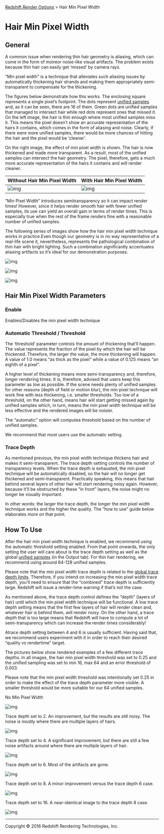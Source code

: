[Redshift Render Options](http://docs.redshift3d.com/Content/I/Redshift%20Render%20Options.html) > Hair Min Pixel Width

# Hair Min Pixel Width

## General

A common issue when rendering thin hair geometry is aliasing, which can come in the form of moireor noise-like visual artifacts. The problem exists because thin hair can easily get ‘missed’ by camera rays.

“Min pixel width” is a technique that alleviates such aliasing issues by automatically thickening hair strands and making them appropriately semi-transparent to compensate for the thickening.

The figures below demonstrate how this works. The enclosing square represents a single pixel’s footprint. The dots represent [unified samples](http://docs.redshift3d.com/Content/I/Unified%20Sampling.html#Start) and, as it can be seen, there are 16 of them. Green dots are unified samples that managed to intersect hair while red dots represent ones that missed it. On the left image, the hair is thin enough where most unified samples miss it. This means the pixel doesn’t show an accurate representation of the hairs it contains, which comes in the form of aliasing and noise. Clearly, if there were more unified samples, there would be more chances of hitting the hair and the pixel would be ‘cleaner’.

On the right image, the effect of min pixel width is shown. The hair is now thickened and made more transparent. As a result, most of the unified samples can intersect the hair geometry. The pixel, therefore, gets a much more accurate representation of the hairs it contains and will render cleaner.

| Without Hair Min Pixel Width             | With Hair Min Pixel Width                |
| ---------------------------------------- | ---------------------------------------- |
| ![img](http://docs.redshift3d.com/Content/Resources/Images/I/3000206.png) | ![img](http://docs.redshift3d.com/Content/Resources/Images/I/3000207.png) |

 

“Min Pixel Width” introduces semitransparency so it can impact render times! However, since it helps render smooth hair with fewer unified samples, its use can yield an overall gain in terms of render times. This is especially true when the rest of the frame renders fine with a reasonable number of unified samples.

The following series of images show how the hair min pixel width technique works in practice.Even though our geometry is in no way representative of a real-life scene it, nevertheless, represents the pathological combination of thin hair with bright lighting. Such a combination significantly accentuates aliasing artifacts so it’s ideal for our demonstration purposes.

![img](http://docs.redshift3d.com/Content/Resources/Images/I/3000208.png)

![img](http://docs.redshift3d.com/Content/Resources/Images/I/3000209.png)

![img](http://docs.redshift3d.com/Content/Resources/Images/I/3000210.png)

## Hair Min Pixel Width Parameters

### Enable

Enables/Disables the min pixel width technique

### Automatic Threshold / Threshold

The ‘threshold’ parameter controls the amount of thickening that’ll happen. The value represents the fraction of the pixel by which the hair will be thickened. Therefore, the larger the value, the more thickening will happen. A value of 1.0 means “as thick as the pixel” while a value of 0.125 means “an eighth of a pixel”.

A higher level of thickening means more semi-transparency and, therefore, longer rendering times. It is, therefore, advised that users keep this parameter as low as possible. If the scene needs plenty of unified samples for other reasons (depth of field or motion blur), the min pixel technique will work fine with less thickening, i.e. smaller thresholds. Too low of a threshold, on the other hand, means hair will start getting missed again by unified samples which, in turn, means the min pixel width technique will be less effective and the rendered images will be noisier.

The “automatic” option will computea threshold based on the number of unified samples.

We recommend that most users use the automatic setting.

### Trace Depth

As mentioned previous, the min pixel width technique thickens hair and makes it semi-transparent. The trace depth setting controls the number of transparency levels. When the trace depth is exhausted, the min pixel technique will be automatically disabled, so the hair will no longer get thickened and semi-transparent. Practically speaking, this means that hair behind several layers of other hair will start rendering noisy again. However, because it’ll be obstructed by these “in front” layers, the noise might no longer be visually important.

In other words: the larger the trace depth, the longer the min pixel width technique works and the higher the quality. The “how to use” guide below elaborates more on that point.

## How To Use

After the hair min pixel width technique is enabled, we recommend using the automatic threshold setting enabled. From that point onwards, the only setting the user will care about is the trace depth setting as well as the global [unified samples](http://docs.redshift3d.com/Content/I/Unified%20Sampling.html#Start) (in the Output tab). For thin hair rendering, we recommend using around 64-128 unified samples.

Please note that the min pixel width trace depth is related to the [global trace depth limits](http://docs.redshift3d.com/Content/I/Optimizations.html#Start). Therefore, if you intend on increasing the min pixel width trace depth, you’ll need to ensure that the “combined” trace depth is sufficiently large. Redshift will issue a render-time warning if that’s not the case.

As mentioned above, the trace depth control defines the “depth” (layers of hair) until which the min pixel width technique will be functional. A low trace depth setting means that the first few layers of hair will render clean and, whatever hair is behind them, will render noisy. On the other hand, a trace depth that is too large means that Redshift will have to compute a lot of semi-transparency which can increase the render times considerably!

Atrace depth setting between 4 and 6 is usually sufficient. Having said that, we recommend users experiment with it in order to reach their desired “quality vs rendertime” target.

The pictures below show rendered examples of a few different trace depths. In all images, the hair min pixel width threshold was set to 0.25 and the unified sampling was set to min 16, max 64 and an error threshold of 0.003.

Please note that the min pixel width threshold was intentionally set 0.25 in order to make the effect of the trace depth parameter more visible. A smaller threshold would be more suitable for our 64 unified samples.

No Min Pixel Width

![img](http://docs.redshift3d.com/Content/Resources/Images/I/3000211.png)

Trace depth set to 2. An improvement, but the results are still noisy. The noise is mostly where there are multiple layers of hairs.

![img](http://docs.redshift3d.com/Content/Resources/Images/I/3000212.png)

Trace depth set to 4. A significant improvement, but there are still a few noise artifacts around where there are multiple layers of hair.

![img](http://docs.redshift3d.com/Content/Resources/Images/I/3000213.png)

Trace depth set to 6. Most of the artifacts are gone.

![img](http://docs.redshift3d.com/Content/Resources/Images/I/3000214.png)

Trace depth set to 8. A minor improvement versus the trace depth 6 case.

![img](http://docs.redshift3d.com/Content/Resources/Images/I/0300000A11.png)

Trace depth set to 16. A near-identical image to the trace depth 8 case.

![img](http://docs.redshift3d.com/Content/Resources/Images/I/0300000B10.png)

------

Copyright © 2016 Redshift Rendering Technologies, Inc.